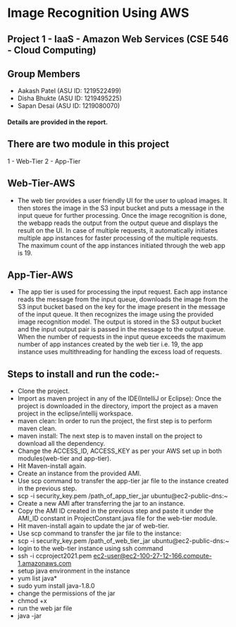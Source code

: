 # Image Recognition Using AWS
## Project 1 - IaaS - Amazon Web Services (CSE 546 - Cloud Computing)

## Group Members
* Aakash Patel (ASU ID: 1219522499)
* Disha Bhukte (ASU ID: 1219495225)
* Sapan Desai  (ASU ID: 1219080070)

#### Details are provided in the report.

## There are two module in this project
  1 - Web-Tier
  2 - App-Tier
  
## Web-Tier-AWS
* The web tier provides a user friendly UI for the user to upload images. It then stores the image in the S3 input bucket and puts a message in the input queue for further processing. Once the image recognition is done, the webapp reads the output from the output queue and displays the result on the UI. In case of multiple requests, it automatically initiates multiple app instances for faster processing of the multiple requests. The maximum count of the app instances initiated through the web app is 19.

## App-Tier-AWS
* The app tier is used for processing the input request. Each app instance reads the message from the input queue, downloads the image from the S3 input bucket based on the key for the image present in the message of the input queue. It then recognizes the image using the provided image recognition model. The output is stored in the S3 output bucket and the input output pair is passed in the message to the output queue. When the number of requests in the input queue exceeds the maximum number of app instances created by the web tier i.e. 19, the app instance uses multithreading for handling the excess load of requests.

## Steps to install and run the code:-
* Clone the project.
* Import as maven project in any of the IDE(IntelliJ or Eclipse): Once the project is downloaded in the directory, import the project as a maven project in the eclipse/intellij workspace.
* maven clean: In order to run the project, the first step is to perform maven clean.
* maven install: The next step is to maven install on the project to download all the dependency. 
* Change the ACCESS_ID, ACCESS_KEY as per your AWS set up in both modules(web-tier and app-tier).
* Hit Maven-install again.
* Create an instance from the provided AMI.
* Use scp command to transfer the app-tier jar file to the instance created in the previous step.
* scp -i security_key.pem /path_of_app_tier_jar ubuntu@ec2-public-dns:~ 
* Create a new AMI after transferring the jar to an instance.
* Copy the AMI ID created in the previous step and paste it under the AMI_ID constant in ProjectConstant.java file for the web-tier module.
* Hit maven-install again to update the jar of web-tier.
* Use scp command to transfer the jar file to the instance:
* scp -i security_key.pem /path_of_web_tier_jar ubuntu@ec2-public-dns:~ 
* login to the web-tier instance using ssh command
* ssh -i ccproject2021.pem ec2-user@ec2-100-27-12-166.compute-1.amazonaws.com 
* setup java environment  in the instance 
* yum list java* 
* sudo yum install java-1.8.0 
* change the permissions of the jar
* chmod +x <jarname>
* run the web jar file
* java -jar <path to jar file>
